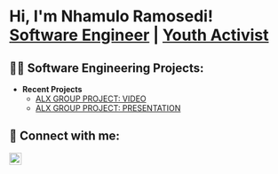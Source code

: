 <h1>Hi, I'm Nhamulo Ramosedi! <br/><a href="https://github.com/joshmadakor1">Software Engineer</a> | <a href="https://www.linkedin.com/in/joshmadakor/">Youth Activist</a> 

<h2>👨‍💻 Software Engineering Projects:</h2>

- <b>Recent Projects</b>
  - [ALX GROUP PROJECT: VIDEO](https://youtu.be/NXduhFcGEXI?si=zQPhMr6PIneRj6Bt)
  - [ALX GROUP PROJECT: PRESENTATION](https://docs.google.com/presentation/d/1fwFuURQjwp1ld6BA6HpcMK3oW0FwgdrMTw4mKloQevg/edit?usp=sharing)
<h2> 🤳 Connect with me:</h2>

[<img align="left" alt="JoshMadakor | LinkedIn" width="22px" src="https://cdn.jsdelivr.net/npm/simple-icons@v3/icons/linkedin.svg" />][linkedin]


[linkedin]: https://www.linkedin.com/in/nhlamuloramosedi/


